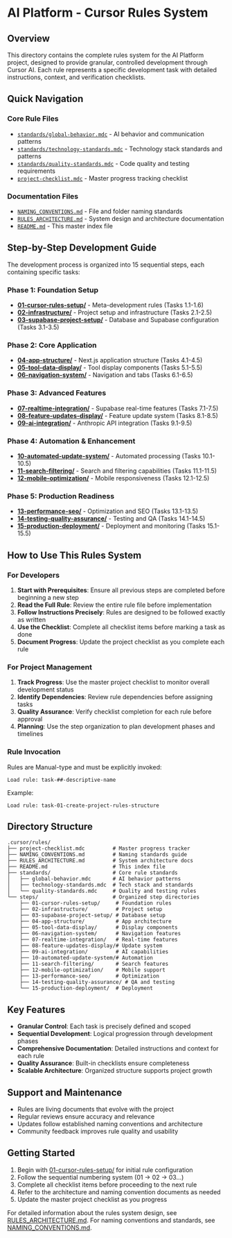 # AI Platform - Cursor Rules System

## Overview

This directory contains the complete rules system for the AI Platform project, designed to provide granular, controlled development through Cursor AI. Each rule represents a specific development task with detailed instructions, context, and verification checklists.

## Quick Navigation

### Core Rule Files
- [`standards/global-behavior.mdc`](./standards/global-behavior.mdc) - AI behavior and communication patterns
- [`standards/technology-standards.mdc`](./standards/technology-standards.mdc) - Technology stack standards and patterns
- [`standards/quality-standards.mdc`](./standards/quality-standards.mdc) - Code quality and testing requirements
- [`project-checklist.mdc`](./project-checklist.mdc) - Master progress tracking checklist

### Documentation Files
- [`NAMING_CONVENTIONS.md`](./NAMING_CONVENTIONS.md) - File and folder naming standards
- [`RULES_ARCHITECTURE.md`](./RULES_ARCHITECTURE.md) - System design and architecture documentation
- [`README.md`](./README.md) - This master index file

## Step-by-Step Development Guide

The development process is organized into 15 sequential steps, each containing specific tasks:

### Phase 1: Foundation Setup
- **[01-cursor-rules-setup/](./steps/01-cursor-rules-setup/)** - Meta-development rules (Tasks 1.1-1.6)
- **[02-infrastructure/](./steps/02-infrastructure/)** - Project setup and infrastructure (Tasks 2.1-2.5)
- **[03-supabase-project-setup/](./steps/03-supabase-project-setup/)** - Database and Supabase configuration (Tasks 3.1-3.5)

### Phase 2: Core Application
- **[04-app-structure/](./steps/04-app-structure/)** - Next.js application structure (Tasks 4.1-4.5)
- **[05-tool-data-display/](./steps/05-tool-data-display/)** - Tool display components (Tasks 5.1-5.5)
- **[06-navigation-system/](./steps/06-navigation-system/)** - Navigation and tabs (Tasks 6.1-6.5)

### Phase 3: Advanced Features
- **[07-realtime-integration/](./steps/07-realtime-integration/)** - Supabase real-time features (Tasks 7.1-7.5)
- **[08-feature-updates-display/](./steps/08-feature-updates-display/)** - Feature update system (Tasks 8.1-8.5)
- **[09-ai-integration/](./steps/09-ai-integration/)** - Anthropic API integration (Tasks 9.1-9.5)

### Phase 4: Automation & Enhancement
- **[10-automated-update-system/](./steps/10-automated-update-system/)** - Automated processing (Tasks 10.1-10.5)
- **[11-search-filtering/](./steps/11-search-filtering/)** - Search and filtering capabilities (Tasks 11.1-11.5)
- **[12-mobile-optimization/](./steps/12-mobile-optimization/)** - Mobile responsiveness (Tasks 12.1-12.5)

### Phase 5: Production Readiness
- **[13-performance-seo/](./steps/13-performance-seo/)** - Optimization and SEO (Tasks 13.1-13.5)
- **[14-testing-quality-assurance/](./steps/14-testing-quality-assurance/)** - Testing and QA (Tasks 14.1-14.5)
- **[15-production-deployment/](./steps/15-production-deployment/)** - Deployment and monitoring (Tasks 15.1-15.5)

## How to Use This Rules System

### For Developers

1. **Start with Prerequisites**: Ensure all previous steps are completed before beginning a new step
2. **Read the Full Rule**: Review the entire rule file before implementation
3. **Follow Instructions Precisely**: Rules are designed to be followed exactly as written
4. **Use the Checklist**: Complete all checklist items before marking a task as done
5. **Document Progress**: Update the project checklist as you complete each rule

### For Project Management

1. **Track Progress**: Use the master project checklist to monitor overall development status
2. **Identify Dependencies**: Review rule dependencies before assigning tasks
3. **Quality Assurance**: Verify checklist completion for each rule before approval
4. **Planning**: Use the step organization to plan development phases and timelines

### Rule Invocation

Rules are Manual-type and must be explicitly invoked:
```
Load rule: task-##-descriptive-name
```

Example:
```
Load rule: task-01-create-project-rules-structure
```

## Directory Structure

```
.cursor/rules/
├── project-checklist.mdc         # Master progress tracker
├── NAMING_CONVENTIONS.md         # Naming standards guide
├── RULES_ARCHITECTURE.md         # System architecture docs
├── README.md                     # This index file
├── standards/                    # Core rule standards
│   ├── global-behavior.mdc       # AI behavior patterns
│   ├── technology-standards.mdc  # Tech stack and standards
│   └── quality-standards.mdc     # Quality and testing rules
└── steps/                        # Organized step directories
    ├── 01-cursor-rules-setup/     # Foundation rules
    ├── 02-infrastructure/         # Project setup
    ├── 03-supabase-project-setup/ # Database setup
    ├── 04-app-structure/          # App architecture
    ├── 05-tool-data-display/      # Display components
    ├── 06-navigation-system/      # Navigation features
    ├── 07-realtime-integration/   # Real-time features
    ├── 08-feature-updates-display/# Update system
    ├── 09-ai-integration/         # AI capabilities
    ├── 10-automated-update-system/# Automation
    ├── 11-search-filtering/       # Search features
    ├── 12-mobile-optimization/    # Mobile support
    ├── 13-performance-seo/        # Optimization
    ├── 14-testing-quality-assurance/ # QA and testing
    └── 15-production-deployment/  # Deployment
```

## Key Features

- **Granular Control**: Each task is precisely defined and scoped
- **Sequential Development**: Logical progression through development phases
- **Comprehensive Documentation**: Detailed instructions and context for each rule
- **Quality Assurance**: Built-in checklists ensure completeness
- **Scalable Architecture**: Organized structure supports project growth

## Support and Maintenance

- Rules are living documents that evolve with the project
- Regular reviews ensure accuracy and relevance
- Updates follow established naming conventions and architecture
- Community feedback improves rule quality and usability

## Getting Started

1. Begin with [01-cursor-rules-setup/](./steps/01-cursor-rules-setup/) for initial rule configuration
2. Follow the sequential numbering system (01 → 02 → 03...)
3. Complete all checklist items before proceeding to the next rule
4. Refer to the architecture and naming convention documents as needed
5. Update the master project checklist as you progress

For detailed information about the rules system design, see [RULES_ARCHITECTURE.md](./RULES_ARCHITECTURE.md).
For naming conventions and standards, see [NAMING_CONVENTIONS.md](./NAMING_CONVENTIONS.md). 